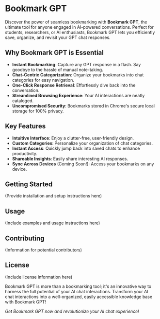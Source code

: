 # Bookmark GPT

Discover the power of seamless bookmarking with **Bookmark GPT**, the ultimate tool for anyone engaged in AI-powered conversations. Perfect for students, researchers, or AI enthusiasts, Bookmark GPT lets you efficiently save, organize, and revisit your GPT chat responses.

## Why Bookmark GPT is Essential

- **Instant Bookmarking**: Capture any GPT response in a flash. Say goodbye to the hassle of manual note-taking.
- **Chat-Centric Categorization**: Organize your bookmarks into chat categories for easy navigation.
- **One-Click Response Retrieval**: Effortlessly dive back into the conversation.
- **Streamlined Browsing Experience**: Your AI interactions are neatly cataloged.
- **Uncompromised Security**: Bookmarks stored in Chrome's secure local storage for 100% privacy.

## Key Features

- **Intuitive Interface**: Enjoy a clutter-free, user-friendly design.
- **Custom Categories**: Personalize your organization of chat categories.
- **Instant Access**: Quickly jump back into saved chats to enhance productivity.
- **Shareable Insights**: Easily share interesting AI responses.
- **Sync Across Devices** (Coming Soon!): Access your bookmarks on any device.

## Getting Started

(Provide installation and setup instructions here)

## Usage

(Include examples and usage instructions here)

## Contributing

(Information for potential contributors)

## License

(Include license information here)

Bookmark GPT is more than a bookmarking tool; it's an innovative way to harness the full potential of your AI chat interactions. Transform your AI chat interactions into a well-organized, easily accessible knowledge base with Bookmark GPT!

_Get Bookmark GPT now and revolutionize your AI chat experience!_
